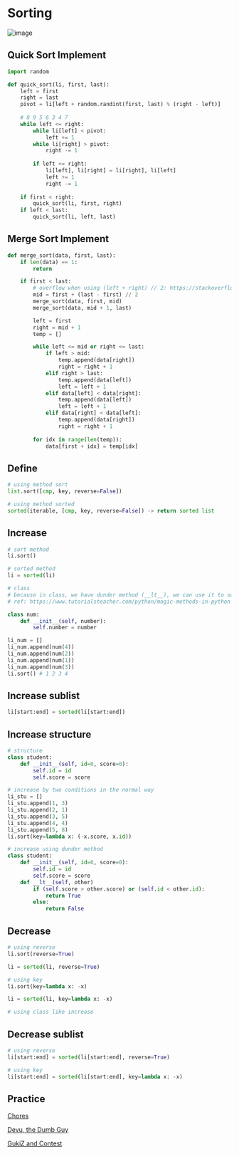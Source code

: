 # Sorting
![image](https://user-images.githubusercontent.com/43443323/124379543-ebfe5c80-dce1-11eb-9b18-7d62965fd028.png)

## Quick Sort Implement
```python
import random

def quick_sort(li, first, last):
    left = first
    right = last
    pivot = li[left + random.randint(first, last) % (right - left)]
    
    # 8 9 5 6 3 4 7
    while left <= right:
        while li[left] < pivot:
            left += 1
        while li[right] > pivot:
            right -= 1
        
        if left <= right:
            li[left], li[right] = li[right], li[left]
            left += 1
            right -= 1
    
    if first < right:
        quick_sort(li, first, right)
    if left < last:
        quick_sort(li, left, last)
```

## Merge Sort Implement
```python
def merge_sort(data, first, last):
    if len(data) == 1:
        return

    if first < last:
        # overflow when using (left + right) // 2: https://stackoverflow.com/questions/27167943/why-leftright-left-2-will-not-overflow
        mid = first + (last - first) // 2
        merge_sort(data, first, mid)
        merge_sort(data, mid + 1, last)

        left = first
        right = mid + 1
        temp = []

        while left <= mid or right <= last:
            if left > mid:
                temp.append(data[right])
                right = right + 1
            elif right > last:
                temp.append(data[left])
                left = left + 1
            elif data[left] < data[right]:
                temp.append(data[left])
                left = left + 1
            elif data[right] < data[left]:
                temp.append(data[right])
                right = right + 1
        
        for idx in range(len(temp)):
            data[first + idx] = temp[idx]
```


## Define
```python
# using method sort
list.sort([cmp, key, reverse=False])

# using method sorted
sorted(iterable, [cmp, key, reverse=False]) -> return sorted list
```

## Increase
```python
# sort method
li.sort()

# sorted method
li = sorted(li)

# class
# because in class, we have dunder method (__lt__), we can use it to sort a list, 
# ref: https://www.tutorialsteacher.com/python/magic-methods-in-python

class num:
    def __init__(self, number):
        self.number = number

li_num = []
li_num.append(num(4))
li_num.append(num(2))
li_num.append(num(1))
li_num.append(num(3))
li.sort() # 1 2 3 4
```
## Increase sublist
```python
li[start:end] = sorted(li[start:end])
```
## Increase structure
```python
# structure
class student:
    def __init__(self, id=0, score=0):
        self.id = id
        self.score = score
```
```python
# increase by two conditions in the normal way
li_stu = []
li_stu.append(1, 3)
li_stu.append(2, 1)
li_stu.append(3, 5)
li_stu.append(4, 4)
li_stu.append(5, 8)
li.sort(key=lambda x: (-x.score, x.id))

# increase using dunder method
class student:
    def __init__(self, id=0, score=0):
        self.id = id
        self.score = score
    def __lt__(self, other)
        if (self.score > other.score) or (self.id < other.id):
            return True
        else:
            return False
```

## Decrease
```python
# using reverse
li.sort(reverse=True)

li = sorted(li, reverse=True)

# using key
li.sort(key=lambda x: -x)

li = sorted(li, key=lambda x: -x)

# using class like increase
```
## Decrease sublist
```python
# using reverse
li[start:end] = sorted(li[start:end], reverse=True)

# using key
li[start:end] = sorted(li[start:end], key=lambda x: -x)
```

## Practice

[Chores](https://github.com/nghoanglong/DataStructures-Algorithms-CheatSheet/blob/master/03%20SORTING/chores.py)

[Devu, the Dumb Guy](https://github.com/nghoanglong/DataStructures-Algorithms-CheatSheet/blob/master/03%20SORTING/devu_the_dumb_guy.py)

[GukiZ and Contest](https://github.com/nghoanglong/DataStructures-Algorithms-CheatSheet/blob/master/03%20SORTING/gukiZ_and_contest.py)

